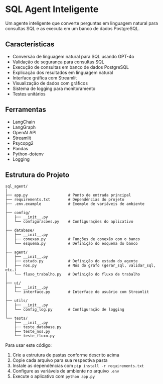# SQL Agent Inteligente 

Um agente inteligente que converte perguntas em linguagem natural para consultas SQL e as executa em um banco de dados PostgreSQL.

## Características

- Conversão de linguagem natural para SQL usando GPT-4o
- Validação de segurança para consultas SQL
- Execução de consultas em banco de dados PostgreSQL
- Explicação dos resultados em linguagem natural
- Interface gráfica com Streamlit
- Visualização de dados com gráficos
- Sistema de logging para monitoramento
- Testes unitários


## Ferramentas 

- LangChain
- LangGraph
- OpenAI API
- Streamlit
- Psycopg2
- Pandas
- Python-dotenv
- Logging


## Estrutura do Projeto

```
sql_agent/
│
├── app.py                  # Ponto de entrada principal
├── requirements.txt        # Dependências do projeto
├── .env.example            # Exemplo de variáveis de ambiente
│
├── config/
│   ├── __init__.py
│   └── configuracoes.py    # Configurações do aplicativo
│
├── database/
│   ├── __init__.py
│   ├── conexao.py          # Funções de conexão com o banco
│   └── esquema.py          # Definição do esquema do banco
│
├── agent/
│   ├── __init__.py
│   ├── estado.py           # Definição do estado do agente
│   ├── nos.py              # Nós do grafo (gerar_sql, validar_sql, etc.)
│   └── fluxo_trabalho.py   # Definição do fluxo de trabalho
│
├── ui/
│   ├── __init__.py
│   └── interface.py        # Interface do usuário com Streamlit
│
├── utils/
│   ├── __init__.py
│   └── config_log.py       # Configuração de logging
│
└── tests/
    ├── __init__.py
    ├── teste_database.py
    ├── teste_nos.py
    └── teste_fluxo.py
```


Para usar este código:

1. Crie a estrutura de pastas conforme descrito acima
2. Copie cada arquivo para sua respectiva pasta
3. Instale as dependências com `pip install -r requirements.txt`
4. Configure as variáveis de ambiente no arquivo `.env`
5. Execute o aplicativo com `python app.py`

